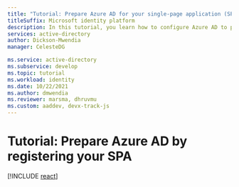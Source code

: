 ```yaml
---
title: "Tutorial: Prepare Azure AD for your single-page application (SPA)"
titleSuffix: Microsoft identity platform
description: In this tutorial, you learn how to configure Azure AD to provide identity services to your single-page app so it can sign in your organization's users and get authorization for accessing resources.
services: active-directory
author: Dickson-Mwendia
manager: CelesteDG

ms.service: active-directory
ms.subservice: develop
ms.topic: tutorial
ms.workload: identity
ms.date: 10/22/2021
ms.author: dmwendia
ms.reviewer: marsma, dhruvmu
ms.custom: aaddev, devx-track-js
---
```


# Tutorial: Prepare Azure AD by registering your SPA 

<!-- ::: zone pivot="devlang-angular"
[!INCLUDE [angular](./includes/single-page-app/angular-tutorial-02-prepare-azure-ad.md)]
::: zone-end -->

<!-- ::: zone pivot="devlang-javascript"
[!INCLUDE [javascript](./includes/single-page-app/javascript-tutorial-02-prepare-azure-ad.md)]
<!-- ::: zone-end -->

<!-- ::: zone pivot="devlang-react" -->
[!INCLUDE [react](./includes/single-page-app/react-tutorial-02-prepare-azure-ad.md)]
<!--::: zone-end -->
